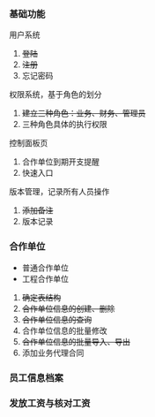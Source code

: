 ### 基础功能

用户系统

1. ~~登陆~~
2. ~~注册~~
3. 忘记密码

权限系统，基于角色的划分

1. ~~建立三种角色：业务、财务、管理员~~
2. 三种角色具体的执行权限

控制面板页

1. 合作单位到期开支提醒
2. 快速入口

版本管理，记录所有人员操作

1. ~~添加备注~~
2. 版本记录

### 合作单位

+ 普通合作单位
+ 工程合作单位

1. ~~确定表结构~~
2. ~~合作单位信息的创建、删除~~
3. ~~合作单位信息的查询~~
4. 合作单位信息的批量修改
5. ~~合作单位信息的批量导入、导出~~
6. 添加业务代理合同

### 员工信息档案

### 发放工资与核对工资
